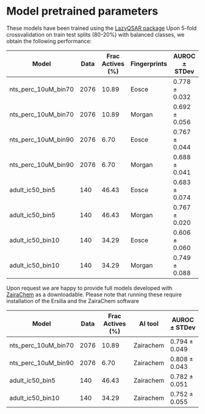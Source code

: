 # Model pretrained parameters

These models have been trained using the [LazyQSAR package](https://github.com/ersilia-os/lazy-qsar)
Upon 5-fold crossvalidation on train test splits (80-20%) with balanced classes, we obtain the following performance:

| **Model**       | **Data** | **Frac Actives (%)** | **Fingerprints** | **AUROC ± STDev** |
|-----------------|----------|------------------|------------------|-------------------|
| nts_perc_10uM_bin70         | 2076   | 10.89   | Eosce   | 0.778 ± 0.032 |
| nts_perc_10uM_bin70         | 2076   | 10.89   | Morgan   | 0.692 ± 0.056 |
| nts_perc_10uM_bin90         | 2076   | 6.70   | Eosce   | 0.767 ± 0.044 |
| nts_perc_10uM_bin90         | 2076   | 6.70   | Morgan   | 0.688 ± 0.041 |
| adult_ic50_bin5         | 140   | 46.43   | Eosce   | 0.683 ± 0.074 |
| adult_ic50_bin5         | 140   | 46.43   | Morgan   | 0.767 ± 0.020 |
| adult_ic50_bin10         | 140   | 34.29  | Eosce   | 0.606 ± 0.060 |
| adult_ic50_bin10         | 140   | 34.29   | Morgan   | 0.749 ± 0.088 |

Upon request we are happy to provide full models developed with [ZairaChem](https://github.com/ersilia-os/zaira-chem) as a downloadable. Please note that running these require installation of the Ersilia and the ZairaChem software

| **Model**       | **Data** | **Frac Actives (%)** | **AI tool** | **AUROC ± STDev** |
|-----------------|----------|------------------|------------------|-------------------|
| nts_perc_10uM_bin70         | 2076   | 10.89   | Zairachem   | 0.794 ± 0.049 |
| nts_perc_10uM_bin90         | 2076   | 6.70   | Zairachem   | 0.808 ± 0.043 |
| adult_ic50_bin5         | 140   | 46.43   | Zairachem   | 0.782 ± 0.051 |
| adult_ic50_bin10         | 140   | 34.29  | Zairachem   | 0.752 ± 0.055 |